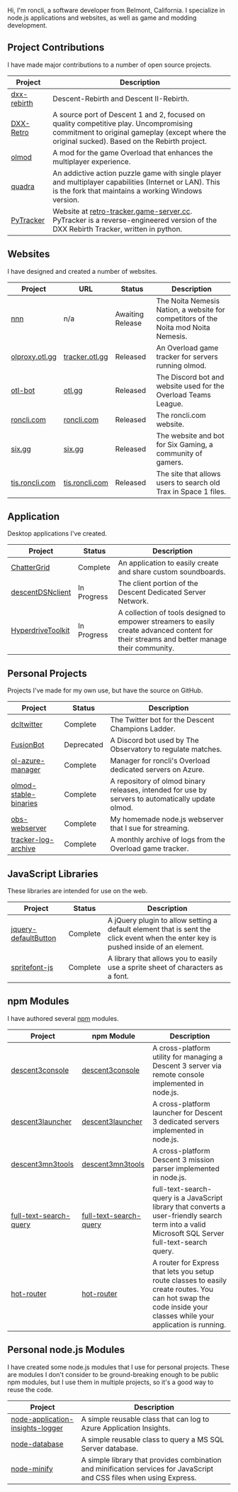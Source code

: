 Hi, I'm roncli, a software developer from Belmont, California.  I specialize in node.js applications and websites, as well as game and modding development.

## Project Contributions
I have made major contributions to a number of open source projects.

| Project | Description |
|---|---|
| [dxx-rebirth](https://github.com/dxx-rebirth/dxx-rebirth) | Descent-Rebirth and Descent II-Rebirth. |
| [DXX-Retro](https://github.com/CDarrow/DXX-Retro) | A source port of Descent 1 and 2, focused on quality competitive play. Uncompromising commitment to original gameplay (except where the original sucked). Based on the Rebirth project. |
| [olmod](https://github.com/overload-development-community/olmod) | A mod for the game Overload that enhances the multiplayer experience. |
| [quadra](https://github.com/roncli/quadra) | An addictive action puzzle game with single player and multiplayer capabilities (Internet or LAN). This is the fork that maintains a working Windows version. |
| [PyTracker](https://github.com/adam2014/PyTracker) | Website at [retro-tracker.game-server.cc](http://retro-tracker.game-server.cc/). PyTracker is a reverse-engineered version of the DXX Rebirth Tracker, written in python. |

## Websites
I have designed and created a number of websites.

| Project | URL | Status | Description |
|---|---|---|---|
| [nnn](https://github.com/roncli/nnn) | n/a | Awaiting Release | The Noita Nemesis Nation, a website for competitors of the Noita mod Noita Nemesis. |
| [olproxy.otl.gg](https://github.com/overload-development-community/olproxy.otl.gg) | [tracker.otl.gg](https://tracker.otl.gg) | Released | An Overload game tracker for servers running olmod. |
| [otl-bot](https://github.com/overload-development-community/otl-bot) | [otl.gg](https://otl.gg) | Released | The Discord bot and website used for the Overload Teams League. |
| [roncli.com](https://github.com/roncli/roncli.com) | [roncli.com](https://roncli.com) | Released | The roncli.com website. |
| [six.gg](https://github.com/roncli/six.gg) | [six.gg](https://six.gg) | Released | The website and bot for Six Gaming, a community of gamers. |
| [tis.roncli.com](https://github.com/roncli/tis.roncli.com) | [tis.roncli.com](https://tis.roncli.com) | Released | The site that allows users to search old Trax in Space 1 files. |

## Application
Desktop applications I've created.

| Project | Status | Description |
|---|---|---|
| [ChatterGrid](https://github.com/roncli/ChatterGrid) | Complete | An application to easily create and share custom soundboards. |
| [descentDSNclient](https://github.com/roncli/descentDSNclient) | In Progress | The client portion of the Descent Dedicated Server Network. |
| [HyperdriveToolkit](https://github.com/roncli/HyperdriveToolkit) | In Progress | A collection of tools designed to empower streamers to easily create advanced content for their streams and better manage their community. |

## Personal Projects
Projects I've made for my own use, but have the source on GitHub.

| Project | Status | Description |
|---|---|---|
| [dcltwitter](https://github.com/roncli/dcltwitter) | Complete | The Twitter bot for the Descent Champions Ladder. |
| [FusionBot](https://github.com/roncli/FusionBot) | Deprecated | A Discord bot used by The Observatory to regulate matches. |
| [ol-azure-manager](https://github.com/overload-development-community) | Complete | Manager for roncli's Overload dedicated servers on Azure. |
| [olmod-stable-binaries](https://github.com/overload-development-community/olmod-stable-binaries) | Complete | A repository of olmod binary releases, intended for use by servers to automatically update olmod. |
| [obs-webserver](https://github.com/roncli/obs-webserver) | Complete | My homemade node.js webserver that I sue for streaming. |
| [tracker-log-archive](htts://github.com/overload-development-community/tracker-log-archive) | Complete | A monthly archive of logs from the Overload game tracker. |

## JavaScript Libraries
These libraries are intended for use on the web.

| Project | Status | Description |
|---|---|---|
| [jquery-defaultButton](https://github.com/roncli/jquery-defaultButton) | Complete | A jQuery plugin to allow setting a default element that is sent the click event when the enter key is pushed inside of an element. |
| [spritefont-js](https://github.com/roncli/spritefont-js) | Complete | A library that allows you to easily use a sprite sheet of characters as a font. |

## npm Modules
I have authored several [npm](https://npmjs.com) modules.

| Project | npm Module | Description |
|---|---|---|
| [descent3console](https://github.com/roncli/descent3console) | [descent3console](https://www.npmjs.com/package/descent3console) | A cross-platform utility for managing a Descent 3 server via remote console implemented in node.js.
| [descent3launcher](https://github.com/roncli/descent3launcher) | [descent3launcher](https://www.npmjs.com/package/descent3launcher) | A cross-platform launcher for Descent 3 dedicated servers implemented in node.js.
| [descent3mn3tools](https://github.com/roncli/descent3mn3tools) | [descent3mn3tools](https://www.npmjs.com/package/descent3mn3tools) | A cross-platform Descent 3 mission parser implemented in node.js.
| [full-text-search-query](https://github.com/roncli/full-text-search-query) | [full-text-search-query](https://www.npmjs.com/package/full-text-search-query) | full-text-search-query is a JavaScript library that converts a user-friendly search term into a valid Microsoft SQL Server full-text-search query. |
| [hot-router](https://github.com/roncli/hot-router) | [hot-router](https://www.npmjs.com/package/hot-router) | A router for Express that lets you setup route classes to easily create routes. You can hot swap the code inside your classes while your application is running. |

## Personal node.js Modules
I have created some node.js modules that I use for personal projects.  These are modules I don't consider to be ground-breaking enough to be public npm modules, but I use them in multiple projects, so it's a good way to reuse the code.

| Project | Description |
|---|---|
| [node-application-insights-logger](https://github.com/roncli/node-application-insights-logger) | A simple reusable class that can log to Azure Application Insights. |
| [node-database](https://github.com/roncli/node-database) | A simple reusable class to query a MS SQL Server database. |
| [node-minify](https://github.com/roncli/node-minify) | A simple library that provides combination and minification services for JavaScript and CSS files when using Express. |
